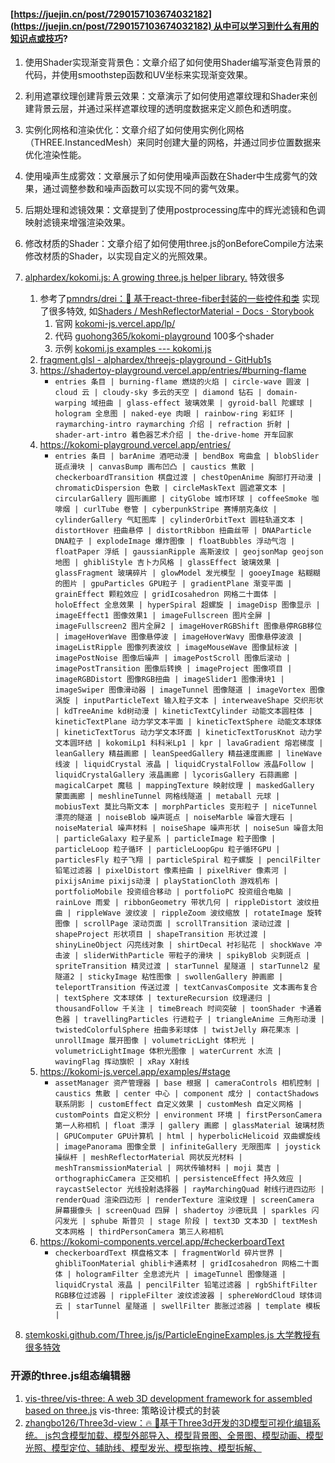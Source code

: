 #### [https://juejin.cn/post/7290157103674032182](https://juejin.cn/post/7290157103674032182) 从中可以学习到什么有用的知识点或技巧?
1. 使用Shader实现渐变背景色：文章介绍了如何使用Shader编写渐变色背景的代码，并使用smoothstep函数和UV坐标来实现渐变效果。
2. 利用遮罩纹理创建背景云效果：文章演示了如何使用遮罩纹理和Shader来创建背景云层，并通过采样遮罩纹理的透明度数据来定义颜色和透明度。
3. 实例化网格和渲染优化：文章介绍了如何使用实例化网格（THREE.InstancedMesh）来同时创建大量的网格，并通过同步位置数据来优化渲染性能。
4. 使用噪声生成雾效：文章展示了如何使用噪声函数在Shader中生成雾气的效果，通过调整参数和噪声函数可以实现不同的雾气效果。
5. 后期处理和滤镜效果：文章提到了使用postprocessing库中的辉光滤镜和色调映射滤镜来增强渲染效果。
6. 修改材质的Shader：文章介绍了如何使用three.js的onBeforeCompile方法来修改材质的Shader，以实现自定义的光照效果。
7. [alphardex/kokomi.js: A growing three.js helper library.](https://github.com/alphardex/kokomi.js#shadertoy-integration) 特效很多
	1. 参考了[pmndrs/drei：🥉 基于react-three-fiber封装的一些控件和类](https://github.com/pmndrs/drei)  实现了很多特效, 如[Shaders / MeshReflectorMaterial - Docs ⋅ Storybook](https://drei.pmnd.rs/?path=/docs/shaders-meshreflectormaterial--docs)
		1. 官网 [kokomi-js.vercel.app/lp/](https://kokomi-js.vercel.app/lp/)
		2. 代码 [guohong365/kokomi-playground](https://github1s.com/guohong365/kokomi-playground/blob/HEAD/entries/portfolioPC/frag.glsl#:~:text=portfolioP%20) 100多个shader
		3. 示例 [kokomi.js examples --- kokomi.js ](https://kokomi-playground.vercel.app/entries/#niceTunnel)
	2. [fragment.glsl - alphardex/threejs-playground - GitHub1s](https://github1s.com/alphardex/threejs-playground/blob/HEAD/src/shaders/noiseWave/fragment.glsl)
	3. https://shadertoy-playground.vercel.app/entries/#burning-flame
		- `entries 条目 | burning-flame 燃烧的火焰 | circle-wave 圆波 | cloud 云 | cloudy-sky 多云的天空 | diamond 钻石 | domain-warping 域扭曲 | glass-effect 玻璃效果 | gyroid-ball 陀螺球 | hologram 全息图 | naked-eye 肉眼 | rainbow-ring 彩虹环 | raymarching-intro raymarching 介绍 | refraction 折射 | shader-art-intro 着色器艺术介绍 | the-drive-home 开车回家`
	4. https://kokomi-playground.vercel.app/entries/
		- `entries 条目 | barAnime 酒吧动漫 | bendBox 弯曲盒 | blobSlider 斑点滑块 | canvasBump 画布凹凸 | caustics 焦散 | checkerboardTransition 棋盘过渡 | chestOpenAnime 胸部打开动漫 | chromaticDispersion 色散 | circleMaskText 圆遮罩文本 | circularGallery 圆形画廊 | cityGlobe 城市环球 | coffeeSmoke 咖啡烟 | curlTube 卷管 | cyberpunkStripe 赛博朋克条纹 | cylinderGallery 气缸图库 | cylinderOrbitText 圆柱轨道文本 | distortHover 扭曲悬停 | distortRibbon 扭曲丝带 | DNAParticle DNA粒子 | explodeImage 爆炸图像 | floatBubbles 浮动气泡 | floatPaper 浮纸 | gaussianRipple 高斯波纹 | geojsonMap geojson地图 | ghibliStyle 吉卜力风格 | glassEffect 玻璃效果 | glassFragment 玻璃碎片 | glowModel 发光模型 | gooeyImage 粘糊糊的图片 | gpuParticles GPU粒子 | gradientPlane 渐变平面 | grainEffect 颗粒效应 | gridIcosahedron 网格二十面体 | holoEffect 全息效果 | hyperSpiral 超螺旋 | imageDisp 图像显示 | imageEffect1 图像效果1 | imageFullscreen 图片全屏 | imageFullscreen2 图片全屏2 | imageHoverRGBShift 图像悬停RGB移位 | imageHoverWave 图像悬停波 | imageHoverWavy 图像悬停波浪 | imageListRipple 图像列表波纹 | imageMouseWave 图像鼠标波 | imagePostNoise 图像后噪声 | imagePostScroll 图像后滚动 | imagePostTransition 图像后转换 | imageProject 图像项目 | imageRGBDistort 图像RGB扭曲 | imageSlider1 图像滑块1 | imageSwiper 图像滑动器 | imageTunnel 图像隧道 | imageVortex 图像涡旋 | inputParticleText 输入粒子文本 | interweaveShape 交织形状 | kdTreeAnime kd树动漫 | kineticTextCylinder 动能文本圆柱体 | kineticTextPlane 动力学文本平面 | kineticTextSphere 动能文本球体 | kineticTextTorus 动力学文本环面 | kineticTextTorusKnot 动力学文本圆环结 | kokomiLp1 科科米Lp1 | kpr | lavaGradient 熔岩梯度 | leanGallery 精益画廊 | leanSpeedGallery 精益速度画廊 | lineWave 线波 | liquidCrystal 液晶 | liquidCrystalFollow 液晶Follow | liquidCrystalGallery 液晶画廊 | lycorisGallery 石蒜画廊 | magicalCarpet 魔毯 | mappingTexture 映射纹理 | maskedGallery 蒙面画廊 | meshlineTunnel 网格线隧道 | metaball 元球 | mobiusText 莫比乌斯文本 | morphParticles 变形粒子 | niceTunnel 漂亮的隧道 | noiseBlob 噪声斑点 | noiseMarble 噪音大理石 | noiseMaterial 噪声材料 | noiseShape 噪声形状 | noiseSun 噪音太阳 | particleGalaxy 粒子星系 | particleImage 粒子图像 | particleLoop 粒子循环 | particleLoopGpu 粒子循环GPU | particlesFly 粒子飞翔 | particleSpiral 粒子螺旋 | pencilFilter 铅笔过滤器 | pixelDistort 像素扭曲 | pixelRiver 像素河 | pixijsAnime pixijs动漫 | playStationCloth 游戏机布 | portfolioMobile 投资组合移动 | portfolioPC 投资组合电脑 | rainLove 雨爱 | ribbonGeometry 带状几何 | rippleDistort 波纹扭曲 | rippleWave 波纹波 | rippleZoom 波纹缩放 | rotateImage 旋转图像 | scrollPage 滚动页面 | scrollTransition 滚动过渡 | shapeProject 形状项目 | shapeTransition 形状过渡 | shinyLineObject 闪亮线对象 | shirtDecal 衬衫贴花 | shockWave 冲击波 | sliderWithParticle 带粒子的滑块 | spikyBlob 尖刺斑点 | spriteTransition 精灵过渡 | starTunnel 星隧道 | starTunnel2 星隧道2 | stickyImage 粘性图像 | swollenGallery 肿画廊 | teleportTransition 传送过渡 | textCanvasComposite 文本画布复合 | textSphere 文本球体 | textureRecursion 纹理递归 | thousandFollow 千关注 | timeBreach 时间突破 | toonShader 卡通着色器 | travellingParticles 行进粒子 | triangleAnime 三角形动漫 | twistedColorfulSphere 扭曲多彩球体 | twistJelly 麻花果冻 | unrollImage 展开图像 | volumetricLight 体积光 | volumetricLightImage 体积光图像 | waterCurrent 水流 | wavingFlag 挥动旗帜 | xRay X射线`
	5. https://kokomi-js.vercel.app/examples/#stage
		- `assetManager 资产管理器 | base 根据 | cameraControls 相机控制 | caustics 焦散 | center 中心 | component 成分 | contactShadows 联系阴影 | customEffect 自定义效果 | customMesh 自定义网格 | customPoints 自定义积分 | environment 环境 | firstPersonCamera 第一人称相机 | float 漂浮 | gallery 画廊 | glassMaterial 玻璃材质 | GPUComputer GPU计算机 | html | hyperbolicHelicoid 双曲螺旋线 | imagePanorama 图像全景 | infiniteGallery 无限图库 | joystick 操纵杆 | meshReflectorMaterial 网状反光材料 | meshTransmissionMaterial | 网状传输材料 | moji 莫吉 | orthographicCamera 正交相机 | persistenceEffect 持久效应 | raycastSelector 光线投射选择器 | rayMarchingQuad 射线行进四边形 | renderQuad 渲染四边形 | renderTexture 渲染纹理 | screenCamera 屏幕摄像头 | screenQuad 四屏 | shadertoy 沙德玩具 | sparkles 闪闪发光 | sphube 斯普贝 | stage 阶段 | text3D 文本3D | textMesh 文本网格 | thirdPersonCamera 第三人称相机`
	6. https://kokomi-components.vercel.app/#checkerboardText
		- `checkerboardText 棋盘格文本 | fragmentWorld 碎片世界 | ghibliToonMaterial ghibli卡通素材 | gridIcosahedron 网格二十面体 | hologramFilter 全息滤光片 | imageTunnel 图像隧道 | liquidCrystal 液晶 | pencilFilter 铅笔过滤器 | rgbShiftFilter RGB移位过滤器 | rippleFilter 波纹滤波器 | sphereWordCloud 球体词云 | starTunnel 星隧道 | swellFilter 膨胀过滤器 | template 模板 |`

1. [stemkoski.github.com/Three.js/js/ParticleEngineExamples.js 大学教授有很多特效](https://github.com/stemkoski/stemkoski.github.com/blob/master/Three.js/js/ParticleEngineExamples.js)

### 开源的three.js组态编辑器
1. [vis-three/vis-three: A web 3D development framework for assembled based on three.js](https://github.com/vis-three/vis-three) vis-three: 策略设计模式的封装
2. [zhangbo126/Three3d-view：🔥 🎉基于Three3d开发的3D模型可视化编辑系统。 js包含模型加载、模型外部导入、模型背景图、全景图、模型动画、模型光照、模型定位、辅助线、模型发光、模型拖拽、模型拆解、](https://github.com/zhangbo126/Three3d-view)